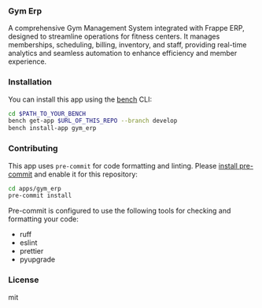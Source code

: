 ### Gym Erp

A comprehensive Gym Management System integrated with Frappe ERP, designed to streamline operations for fitness centers. It manages memberships, scheduling, billing, inventory, and staff, providing real-time analytics and seamless automation to enhance efficiency and member experience.

### Installation

You can install this app using the [bench](https://github.com/frappe/bench) CLI:

```bash
cd $PATH_TO_YOUR_BENCH
bench get-app $URL_OF_THIS_REPO --branch develop
bench install-app gym_erp
```

### Contributing

This app uses `pre-commit` for code formatting and linting. Please [install pre-commit](https://pre-commit.com/#installation) and enable it for this repository:

```bash
cd apps/gym_erp
pre-commit install
```

Pre-commit is configured to use the following tools for checking and formatting your code:

- ruff
- eslint
- prettier
- pyupgrade

### License

mit
